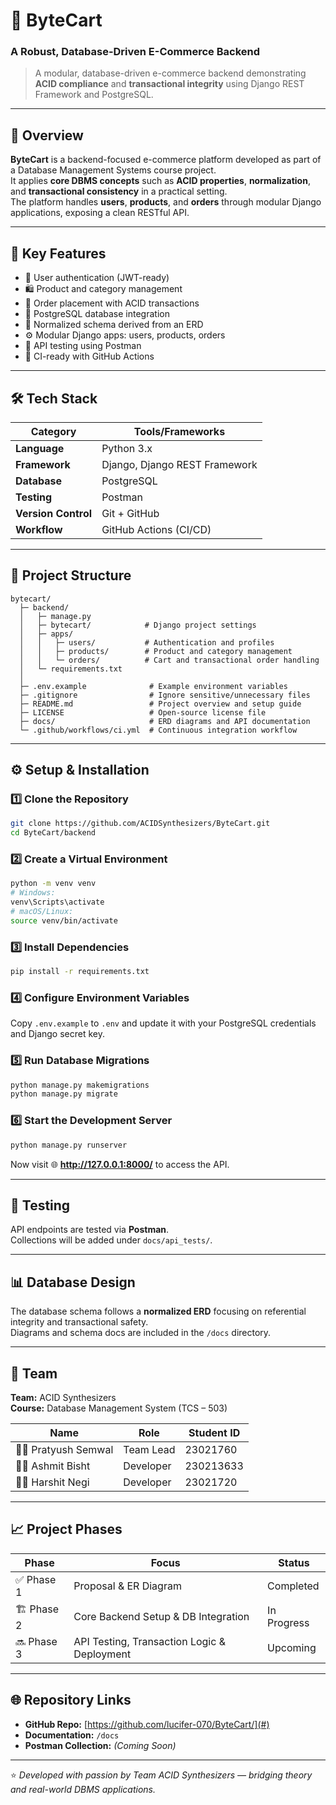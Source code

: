 # 🛒 ByteCart
### A Robust, Database-Driven E-Commerce Backend

> A modular, database-driven e-commerce backend demonstrating **ACID compliance** and **transactional integrity** using Django REST Framework and PostgreSQL.

---

## 📖 Overview
**ByteCart** is a backend-focused e-commerce platform developed as part of a Database Management Systems course project.  
It applies **core DBMS concepts** such as **ACID properties**, **normalization**, and **transactional consistency** in a practical setting.  
The platform handles **users**, **products**, and **orders** through modular Django applications, exposing a clean RESTful API.

---

## 🧩 Key Features
- 🔐 User authentication (JWT-ready)  
- 🛍️ Product and category management  
- 🧾 Order placement with ACID transactions  
- 💾 PostgreSQL database integration  
- 🧱 Normalized schema derived from an ERD  
- ⚙️ Modular Django apps: users, products, orders  
- 🧪 API testing using Postman  
- 🚀 CI-ready with GitHub Actions  

---

## 🛠️ Tech Stack
| Category | Tools/Frameworks |
|-----------|------------------|
| **Language** | Python 3.x |
| **Framework** | Django, Django REST Framework |
| **Database** | PostgreSQL |
| **Testing** | Postman |
| **Version Control** | Git + GitHub |
| **Workflow** | GitHub Actions (CI/CD) |

---

## 📁 Project Structure
```
bytecart/
  ├─ backend/
  │   ├─ manage.py
  │   ├─ bytecart/            # Django project settings
  │   ├─ apps/
  │   │   ├─ users/           # Authentication and profiles
  │   │   ├─ products/        # Product and category management
  │   │   └─ orders/          # Cart and transactional order handling
  │   └─ requirements.txt
  │
  ├─ .env.example              # Example environment variables
  ├─ .gitignore                # Ignore sensitive/unnecessary files
  ├─ README.md                 # Project overview and setup guide
  ├─ LICENSE                   # Open-source license file
  ├─ docs/                     # ERD diagrams and API documentation
  └─ .github/workflows/ci.yml  # Continuous integration workflow
```

---

## ⚙️ Setup & Installation

### 1️⃣ Clone the Repository
```bash
git clone https://github.com/ACIDSynthesizers/ByteCart.git
cd ByteCart/backend
```

### 2️⃣ Create a Virtual Environment
```bash
python -m venv venv
# Windows:
venv\Scripts\activate
# macOS/Linux:
source venv/bin/activate
```

### 3️⃣ Install Dependencies
```bash
pip install -r requirements.txt
```

### 4️⃣ Configure Environment Variables
Copy `.env.example` to `.env` and update it with your PostgreSQL credentials and Django secret key.

### 5️⃣ Run Database Migrations
```bash
python manage.py makemigrations
python manage.py migrate
```

### 6️⃣ Start the Development Server
```bash
python manage.py runserver
```
Now visit 🌐 **http://127.0.0.1:8000/** to access the API.

---

## 🧪 Testing
API endpoints are tested via **Postman**.  
Collections will be added under `docs/api_tests/`.

---

## 📊 Database Design
The database schema follows a **normalized ERD** focusing on referential integrity and transactional safety.  
Diagrams and schema docs are included in the `/docs` directory.

---

## 👥 Team
**Team:** ACID Synthesizers  
**Course:** Database Management System (TCS – 503)

| Name | Role | Student ID |
|------|------|-------------|
| 👨‍💻 Pratyush Semwal | Team Lead | 23021760 |
| 👨‍💻 Ashmit Bisht | Developer | 230213633 |
| 👨‍💻 Harshit Negi | Developer | 23021720 |

---

## 📈 Project Phases
| Phase | Focus | Status |
|--------|--------|---------|
| ✅ Phase 1 | Proposal & ER Diagram | Completed |
| 🏗️ Phase 2 | Core Backend Setup & DB Integration | In Progress |
| 🔜 Phase 3 | API Testing, Transaction Logic & Deployment | Upcoming |

---

## 🌐 Repository Links
- **GitHub Repo:** [https://github.com/lucifer-070/ByteCart/](#)  
- **Documentation:** `/docs`  
- **Postman Collection:** *(Coming Soon)*  

---

⭐ *Developed with passion by Team ACID Synthesizers — bridging theory and real-world DBMS applications.*
